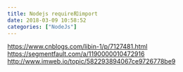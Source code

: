 ```yaml
---
title: Nodejs require和import
date: 2018-03-09 10:58:52
categories: ["NodeJs"]
---
```


https://www.cnblogs.com/libin-1/p/7127481.html
https://segmentfault.com/a/1190000010472916
http://www.imweb.io/topic/582293894067ce9726778be9